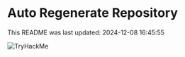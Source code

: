 # Auto Regenerate Repository

This README was last updated: 2024-12-08 16:45:55

 ![TryHackMe](https://tryhackme.com/badge/533634)